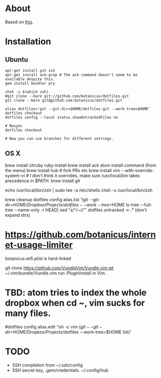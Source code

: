 # About

Based on [this](https://developer.atlassian.com/blog/2016/02/best-way-to-store-dotfiles-git-bare-repo/).

# Installation

## Ubuntu

```
apt-get install git zsh
apt-get install ack-grep # The ack command doesn't seem to be available despite this.
gem install bundler pry

chsh -s $(which zsh)
#git clone --bare git://github.com/botanicus/dotfiles.git
git clone --bare git@github.com:botanicus/dotfiles.git

alias dotfiles='git --git-dir=$HOME/dotfiles.git --work-tree=$HOME'
dotfiles checkout
dotfiles config --local status.showUntrackedFiles no

# Resync
dotfiles checkout

# Now you can use branches for different settings.
```

## OS X

brew install chruby ruby-install
brew install ack
atom install command (from the menu)
brew install hub # fork PRs etc
brew install vim --with-override-system-vi # I don't think it overrides, make sure /usr/local/bin takes precedence in $PATH.
brew install git

echo /usr/local/bin/zsh | sudo tee -a /etc/shells
chsh -s /usr/local/bin/zsh

brew cleanup
dotfiles config alias.list '!git --git-dir=$HOME/Dropbox/Projects/dotfiles --work-tree=$HOME ls-tree --full-tree --name-only -r HEAD| sed "s/^/~\//"'
dotfiles untracked -> .* (don't expand dirs)

# https://github.com/botanicus/internet-usage-limiter
botanicus.wifi.plist is hard-linked

git clone https://github.com/VundleVim/Vundle.vim.git ~/.vim/bundle/Vundle.vim
run :PluginInstall in Vim.

# TBD: atom tries to index the whole dropbox when cd ~, vim sucks for many files.
#dotfiles config alias.edit '!sh -c vim $(git --git-dir=$HOME/Dropbox/Projects/dotfiles --work-tree=$HOME list)'

# TODO

- SSH completion from ~/.ssh/config
- SSH secret key, .gem/credentials. ~/.config/hub
